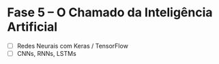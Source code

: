 # Fase 5 – O Chamado da Inteligência Artificial

- [ ] Redes Neurais com Keras / TensorFlow
- [ ] CNNs, RNNs, LSTMs
